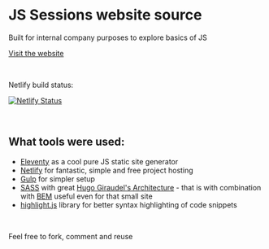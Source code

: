 JS Sessions website source
===

Built for internal company purposes to explore basics of JS

[Visit the website](https://js-sessions.netlify.com/)

<br>

Netlify build status:

[![Netlify Status](https://api.netlify.com/api/v1/badges/0e36bc40-32b5-4196-98d0-77663221472c/deploy-status)](https://app.netlify.com/sites/js-sessions/deploys)

<br>

What tools were used:
---
* [Eleventy](https://www.11ty.io/) as a cool pure JS static site generator
* [Netlify](https://www.netlify.com/) for fantastic, simple and free project hosting
* [Gulp](https://gulpjs.com/) for simpler setup
* [SASS](https://sass-lang.com/) with great [Hugo Giraudel's Architecture](https://sass-guidelin.es/) - that is with combination with [BEM](http://getbem.com/) useful even for that small site
* [highlight.js](https://highlightjs.org/) library for better syntax highlighting of code snippets

<br>

Feel free to fork, comment and reuse